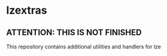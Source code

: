 # lzextras

## ATTENTION: THIS IS NOT FINISHED

This repository contains additional utilities and handlers for lze
